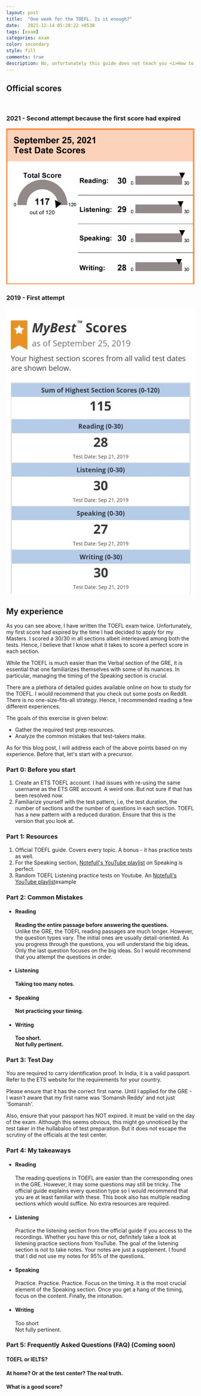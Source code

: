```yaml
---
layout: post
title:  "One week for the TOEFL. Is it enough?"
date:   2021-12-14 05:28:22 +0530
tags: [exam]
categories: exam
color: secondary
style: fill
comments: true
description: No, unfortunately this guide does not teach you <i>How to English</i>. But it does describe the strategies that I have followed to score a 117/120 WITHOUT purchasing any test prep service.
---
```


## Official scores
<br>

### 2021 - Second attempt because the first score had expired
<img src="/Images/TOEFL_Official_Score_2021.png" alt="TOEFL Official Score 2021">

### 2019 - First attempt
<img src="/Images/TOEFL_Official_Score_2019.jpeg" alt="TOEFL Official Score 2019">

## My experience

As you can see above, I have written the TOEFL exam twice. Unfortunately, my first score had expired by the time I had decided to apply for my Masters. I scored a 30/30 in all sections albeit interleaved among both the tests. Hence, I believe that I know what it takes to score a perfect score in each section.

While the TOEFL is much easier than the Verbal section of the GRE, it is essential that one familiarizes themselves with some of its nuances. In particular, managing the timing of the Speaking section is crucial.

There are a plethora of detailed guides available online on how to study for the TOEFL. I would recommend that you check out some posts on Reddit. There is no one-size-fits-all strategy. Hence, I recommended reading a few different experiences. 

The goals of this exercise is given below:

<ul>
	<li>Gather the required test prep resources.</li>
	<li>Analyze the common mistakes that test-takers make.</li>
</ul>

As for this blog post, I will address each of the above points based on my experience. Before that, let's start with a precursor.

### Part 0: Before you start

<ol>
	<li>Create an ETS TOEFL account. I had issues with re-using the same username as the ETS GRE account. A weird one. But not sure if that has been resolved now.</li>
	<li>Familiarize yourself with the test pattern, i.e, the test duration, the number of sections and the number of questions in each section. TOEFL has a new pattern with a reduced duration. Ensure that this is the version that you look at.</li>
</ol>

### Part 1: Resources


<ol>
	<li>Official TOEFL guide. Covers every topic. A bonus - it has practice tests as well.</li>
	<li>For the Speaking section, <a href="https://youtube.com/playlist?list=PL6434B98632F06DB0">Notefull's YouTube playlist</a> on Speaking is perfect.</li>
	<li>Random TOEFL Listening practice tests on Youtube. An <a href="https://www.youtube.com/watch?v=IwL6pYmswGY">Notefull's YouTube playlist</a>example</li>
</ol>

### Part 2: Common Mistakes

<ul>
	<li> 
		<h4>Reading</h4>
		<b>Reading the entire passage before answering the questions.</b> <br>
		Unlike the GRE, the TOEFL reading passages are much longer. However, the question types vary. The initial ones are usually detail-oriented. As you progress through the questions, you will understand the big ideas. Only the last question focuses on the big ideas. So I would recommend that you attempt the questions in order.
    </li>
	<li> 
		<h4>Listening</h4>
		<b>Taking too many notes.</b>
    </li>
    <li> 
		<h4>Speaking</h4>
		<b>Not practicing your timing.</b>
    </li>
    <li> 
		<h4>Writing</h4>
		<b>Too short.</b>
		<br>
		<b>Not fully pertinent.</b>
    </li>
</ul>

### Part 3: Test Day

You are required to carry identification proof. In India, it is a valid passport. Refer to the ETS website for the requirements for your country.

Please ensure that it has the correct first name. Until I applied for the GRE - I wasn't aware that my first name was 'Somansh Reddy' and not just 'Somansh'.

Also, ensure that your passport has NOT expired. It must be valid on the day of the exam. Although this seems obvious, this might go unnoticed by the test taker in the hullabaloo of test preparation. But it does not escape the scrutiny of the officials at the test center.

### Part 4: My takeaways

<ul>
	<li> 
		<h4>Reading</h4>
		The reading questions in TOEFL are easier than the corresponding ones in the GRE. However, it may some questions may still be tricky. The official guide explains every question type so I would recommend that you are at least familiar with these. This book also has multiple reading sections which would suffice. No extra resources are required.
    </li>
	<li> 
		<h4>Listening</h4>
		Practice the listening section from the official guide if you access to the recordings. Whether you have this or not, definitely take a look at listening practice sections from YouTube. The goal of the listening section is not to take notes. Your notes are just a supplement. I found that I did not use my notes for 95% of the questions.
    </li>
    <li> 
		<h4>Speaking</h4>
		Practice. Practice. Practice. Focus on the timing. It is the most crucial element of the Speaking section. Once you get a hang of the timing, focus on the content. Finally, the intonation.
    </li>
    <li> 
		<h4>Writing</h4>
		Too short
		<br>
		Not fully pertinent.
    </li>
</ul>

### Part 5: Frequently Asked Questions (FAQ) (Coming soon)

#### TOEFL or IELTS?

#### At home? Or at the test center? The real truth.

#### What is a good score?